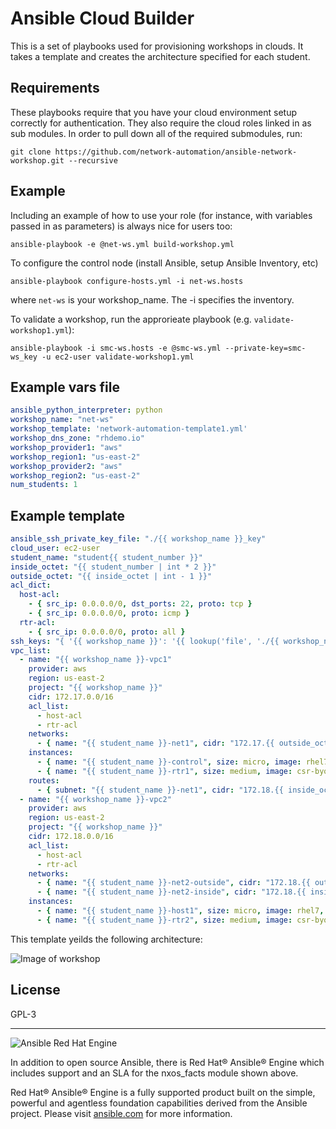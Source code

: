 Ansible Cloud Builder
=========

This is a set of playbooks used for provisioning workshops in clouds.  It takes a template and creates the architecture specified for each student.

Requirements
------------

These playbooks require that you have your cloud environment setup correctly for authentication.  They also require the cloud roles linked in as sub modules.  In
order to pull down all of the required submodules, run:

```
git clone https://github.com/network-automation/ansible-network-workshop.git --recursive
```

Example
-------

Including an example of how to use your role (for instance, with variables passed in as parameters) is always nice for users too:

```
ansible-playbook -e @net-ws.yml build-workshop.yml
```

To configure the control node (install Ansible, setup Ansible Inventory, etc)
```
ansible-playbook configure-hosts.yml -i net-ws.hosts
```
where `net-ws` is your workshop_name.  The -i specifies the inventory.

To validate a workshop, run the approrieate playbook (e.g. `validate-workshop1.yml`):
```
ansible-playbook -i smc-ws.hosts -e @smc-ws.yml --private-key=smc-ws_key -u ec2-user validate-workshop1.yml
```

Example vars file
-----------------
```yaml
ansible_python_interpreter: python
workshop_name: "net-ws"
workshop_template: 'network-automation-template1.yml'
workshop_dns_zone: "rhdemo.io"
workshop_provider1: "aws"
workshop_region1: "us-east-2"
workshop_provider2: "aws"
workshop_region2: "us-east-2"
num_students: 1
```

Example template
----------------
```yaml
ansible_ssh_private_key_file: "./{{ workshop_name }}_key"
cloud_user: ec2-user
student_name: "student{{ student_number }}"
inside_octet: "{{ student_number | int * 2 }}"
outside_octet: "{{ inside_octet | int - 1 }}"
acl_dict:
  host-acl:
    - { src_ip: 0.0.0.0/0, dst_ports: 22, proto: tcp }
    - { src_ip: 0.0.0.0/0, proto: icmp }
  rtr-acl:
    - { src_ip: 0.0.0.0/0, proto: all }
ssh_keys: "{ '{{ workshop_name }}': '{{ lookup('file', './{{ workshop_name }}_key.pub') }}' }"
vpc_list:
  - name: "{{ workshop_name }}-vpc1"
    provider: aws
    region: us-east-2
    project: "{{ workshop_name }}"
    cidr: 172.17.0.0/16
    acl_list:
      - host-acl
      - rtr-acl
    networks:
      - { name: "{{ student_name }}-net1", cidr: "172.17.{{ outside_octet }}.0/24", az: us-east-2a }
    instances:
      - { name: "{{ student_name }}-control", size: micro, image: rhel7, acl: host-acl, subnet: "{{ student_name }}-net1", public_ip: true, key_name: "{{ workshop_name }}", tags: {Owner: student, group: control} }
      - { name: "{{ student_name }}-rtr1", size: medium, image: csr-byol, acl: rtr-acl, subnet: "{{ student_name }}-net1", public_ip: true, key_name: "{{ workshop_name }}", tags: {Owner: student, network_os: ios, group: routers}, user_data: 'ios-config-0001=ip route 0.0.0.0 0.0.0.0 GigabitEthernet1 dhcp' }
    routes:
      - { subnet: "{{ student_name }}-net1", cidr: "172.18.{{ inside_octet }}.0/24", instance: "{{ student_name }}-rtr1" }
  - name: "{{ workshop_name }}-vpc2"
    provider: aws
    region: us-east-2
    project: "{{ workshop_name }}"
    cidr: 172.18.0.0/16
    acl_list:
      - host-acl
      - rtr-acl
    networks:
      - { name: "{{ student_name }}-net2-outside", cidr: "172.18.{{ outside_octet }}.0/24", az: us-east-2b }
      - { name: "{{ student_name }}-net2-inside", cidr: "172.18.{{ inside_octet }}.0/24", az: us-east-2b, vnf_instance: "{{ student_name }}-rtr2", inside_ip: "172.18.{{ inside_octet }}.254" }
    instances:
      - { name: "{{ student_name }}-host1", size: micro, image: rhel7, acl: host-acl, subnet: "{{ student_name }}-net2-inside", public_ip: false, key_name: "{{ workshop_name }}", tags: {Owner: student, group: hosts } }
      - { name: "{{ student_name }}-rtr2", size: medium, image: csr-byol, acl: rtr-acl, subnet: "{{ student_name }}-net2-outside", public_ip: true, key_name: "{{ workshop_name }}", tags: {Owner: student, network_os: ios, group: routers}, user_data: 'ios-config-0001=ip route 0.0.0.0 0.0.0.0 GigabitEthernet1 dhcp' }
```

This template yeilds the following architecture:

![Image of workshop](https://github.com/ismc/ansible-networking-workshop/blob/master/images/network-automation-template1.png)

License
-------

GPL-3

---
![Ansible Red Hat Engine](ansible-engine-small.png)

In addition to open source Ansible, there is Red Hat® Ansible® Engine which includes support and an SLA for the nxos_facts module shown above.

Red Hat® Ansible® Engine is a fully supported product built on the simple, powerful and agentless foundation capabilities derived from the Ansible project.  Please visit [ansible.com](https://www.ansible.com/ansible-engine) for more information.
